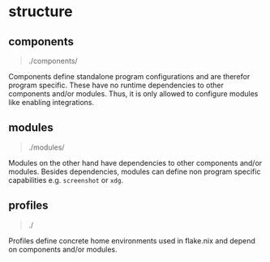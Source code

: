 # structure

## components

> ./components/

Components define standalone program configurations and are therefor program
specific. These have no runtime dependencies to other components and/or modules.
Thus, it is only allowed to configure modules like enabling integrations.

## modules

> ./modules/

Modules on the other hand have dependencies to other components and/or modules.
Besides dependencies, modules can define non program specific capabilities e.g.
`screenshot` or `xdg`.

## profiles

> ./

Profiles define concrete home environments used in flake.nix and depend on
components and/or modules.
